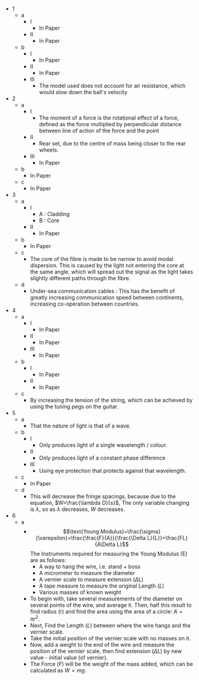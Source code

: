 - 1
	- a
		- I
			- In Paper
		- II
			- In Paper
	- b
		- I
			- In Paper
		- II
			- In Paper
		- III
			- The model used does not account for air resistance, which would slow down the ball's velocity
- 2
	- a
		- I
			- The moment of a force is the rotational effect of a force, defined as the force multiplied by perpendicular distance between line of action of the force and the point
		- II
			- Rear set, due to the centre of mass being closer to the rear wheels.
		- III
			- In Paper
	- b
		- In Paper
	- c
		- In Paper
- 3
	- a
		- I
			- A : Cladding
			- B : Core
		- II
			- In Paper
	- b
		- In Paper
	- c
		- The core of the fibre is made to be narrow to avoid modal dispersion. This is caused by the light not entering the core at the same angle, which will spread out the signal as the light takes slightly different paths through the fibre.
	- d
		- Under-sea communication cables : This has the benefit of greatly increasing communication speed between continents, increasing co-operation between countries.
- 4
	- a
		- I
			- In Paper
		- II
			- In Paper
		- III
			- In Paper
	- b
		- I
			- In Paper
		- II
			- In Paper
	- c
		- By increasing the tension of the string, which can be achieved by using the tuning pegs on the guitar.
- 5
	- a
		- That the nature of light is that of a wave.
	- b
		- I
			- Only produces light of a single wavelength / colour.
		- II
			- Only produces light of a constant phase difference
		- III
			- Using eye protection that protects against that wavelength.
	- c
		- In Paper
	- d
		- This will decrease the fringe spacings, because due to the equation, $W=\frac{\lambda D}{s}$, The only variable changing is $\lambda$, so as $\lambda$ decreases, $W$ decreases.
- 6
	- a
		- $$\text{Young Modulus}=\frac{\sigma}{\varepsilon}=\frac{\frac{F}{A}}{\frac{\Delta L}{L}}=\frac{FL}{A\Delta L}$$The Instruments required for measuring the Young Modulus (E) are as follows:
			- A way to hang the wire, i.e. stand + boss
			- A micrometer to measure the diameter
			- A vernier scale to measure extension ($\Delta L$)
			- A tape measure to measure the original Length ($L$)
			- Various masses of known weight
		- To begin with, take several measurements of the diameter on several points of the wire, and average it. Then, half this result to find radius (r) and find the area using the area of a circle: $A=\pi r^2$.
		- Next, Find the Length ($L$) between where the wire hangs and the vernier scale.
		- Take the initial position of the vernier scale with no masses on it.
		- Now, add a weight to the end of the wire and measure the position of the vernier scale, then find extension ($\Delta L$) by new value - initial value (of vernier).
		- The Force ($F$) will be the weight of the mass added, which can be calculated as $W=mg$.